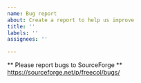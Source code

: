 ```yaml
---
name: Bug report
about: Create a report to help us improve
title: ''
labels: ''
assignees: ''

---
```


** Please report bugs to SourceForge **
https://sourceforge.net/p/freecol/bugs/
